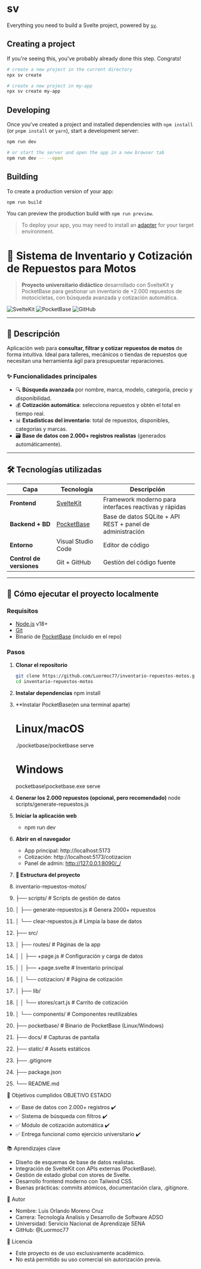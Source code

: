 # sv

Everything you need to build a Svelte project, powered by [`sv`](https://github.com/sveltejs/cli).

## Creating a project

If you're seeing this, you've probably already done this step. Congrats!

```sh
# create a new project in the current directory
npx sv create

# create a new project in my-app
npx sv create my-app
```

## Developing

Once you've created a project and installed dependencies with `npm install` (or `pnpm install` or `yarn`), start a development server:

```sh
npm run dev

# or start the server and open the app in a new browser tab
npm run dev -- --open
```

## Building

To create a production version of your app:

```sh
npm run build
```

You can preview the production build with `npm run preview`.

> To deploy your app, you may need to install an [adapter](https://svelte.dev/docs/kit/adapters) for your target environment.


# 🏁 Sistema de Inventario y Cotización de Repuestos para Motos

> **Proyecto universitario didáctico** desarrollado con SvelteKit y PocketBase para gestionar un inventario de +2.000 repuestos de motocicletas, con búsqueda avanzada y cotización automática.

![SvelteKit](https://img.shields.io/badge/SvelteKit-FF3E00?logo=svelte&logoColor=white)
![PocketBase](https://img.shields.io/badge/PocketBase-4A3AFF?logo=sqlite&logoColor=white)
![GitHub](https://img.shields.io/badge/GitHub-181717?logo=github&logoColor=white)

---

## 📌 Descripción

Aplicación web para **consultar, filtrar y cotizar repuestos de motos** de forma intuitiva. Ideal para talleres, mecánicos o tiendas de repuestos que necesitan una herramienta ágil para presupuestar reparaciones.

### ✨ Funcionalidades principales
- 🔍 **Búsqueda avanzada** por nombre, marca, modelo, categoría, precio y disponibilidad.
- 💰 **Cotización automática**: selecciona repuestos y obtén el total en tiempo real.
- 📊 **Estadísticas del inventario**: total de repuestos, disponibles, categorías y marcas.
- 🗃️ **Base de datos con 2.000+ registros realistas** (generados automáticamente).

---

## 🛠️ Tecnologías utilizadas

| Capa | Tecnología | Descripción |
|------|-----------|-------------|
| **Frontend** | [SvelteKit](https://kit.svelte.dev/) | Framework moderno para interfaces reactivas y rápidas |
| **Backend + BD** | [PocketBase](https://pocketbase.io/) | Base de datos SQLite + API REST + panel de administración |
| **Entorno** | Visual Studio Code | Editor de código |
| **Control de versiones** | Git + GitHub | Gestión del código fuente |

---

## 🚀 Cómo ejecutar el proyecto localmente

### Requisitos
- [Node.js](https://nodejs.org/) v18+
- [Git](https://git-scm.com/)
- Binario de [PocketBase](https://pocketbase.io/) (incluido en el repo)

### Pasos

1. **Clonar el repositorio**
   ```bash
   git clone https://github.com/Luormoc77/inventario-repuestos-motos.git
   cd inventario-repuestos-motos

2. **Instalar dependencias**
    npm install

3. **Instalar PocketBase(en una terminal aparte)
   # Linux/macOS
     ./pocketbase/pocketbase serve
   # Windows
     pocketbase\pocketbase.exe serve	

4. **Generar los 2.000 repuestos (opcional, pero recomendado)**
     node scripts/generate-repuestos.js

5. **Iniciar la aplicación web**	
   - npm run dev

6. **Abrir en el navegador**
   - App principal: http://localhost:5173
   - Cotización: http://localhost:5173/cotizacion
   - Panel de admin: http://127.0.0.1:8090/_/
   
7. **📂 Estructura del proyecto**

1.   inventario-repuestos-motos/
2.  ├── scripts/                  # Scripts de gestión de datos
3.  │   ├── generate-repuestos.js # Genera 2000+ repuestos
4.  │   └── clear-repuestos.js    # Limpia la base de datos
5.  ├── src/
6.  │   ├── routes/               # Páginas de la app
7.  │   │   ├── +page.js          # Configuración y carga de datos
8.  │   │   ├── +page.svelte      # Inventario principal
9.  │   │   └── cotizacion/       # Página de cotización
10. │   ├── lib/
11. │   │   └── stores/cart.js    # Carrito de cotización
12. │   └── components/           # Componentes reutilizables
13. ├── pocketbase/               # Binario de PocketBase (Linux/Windows)
14. ├── docs/                     # Capturas de pantalla
15. ├── static/                   # Assets estáticos
16. ├── .gitignore
17. ├── package.json
18. └── README.md

🎯 Objetivos cumplidos
OBJETIVO					                                             ESTADO
- ✅ Base de datos con 2.000+ registros          		            ✔️
- ✅ Sistema de búsqueda con filtros			                     ✔️
- ✅ Módulo de cotización automática			                     ✔️
- ✅ Entrega funcional como ejercicio universitario		         ✔️

📚 Aprendizajes clave

- Diseño de esquemas de base de datos realistas.
- Integración de SvelteKit con APIs externas (PocketBase).
- Gestión de estado global con stores de Svelte.
- Desarrollo frontend moderno con Tailwind CSS.
- Buenas prácticas: commits atómicos, documentación clara, .gitignore.

🙌 Autor

- Nombre: Luis Orlando Moreno Cruz
- Carrera: Tecnología Analisis y Desarrollo de Software ADSO
- Universidad: Servicio Nacional de Aprendizaje SENA
- GitHub: @Luormoc77

📜 Licencia

- Este proyecto es de uso exclusivamente académico.
- No está permitido su uso comercial sin autorización previa.
